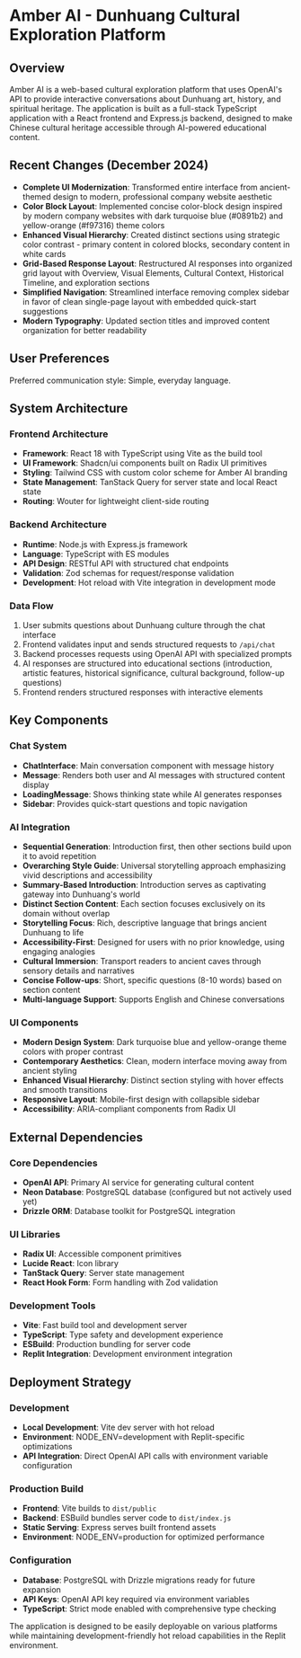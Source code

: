 # Amber AI - Dunhuang Cultural Exploration Platform

## Overview

Amber AI is a web-based cultural exploration platform that uses OpenAI's API to provide interactive conversations about Dunhuang art, history, and spiritual heritage. The application is built as a full-stack TypeScript application with a React frontend and Express.js backend, designed to make Chinese cultural heritage accessible through AI-powered educational content.

## Recent Changes (December 2024)

- **Complete UI Modernization**: Transformed entire interface from ancient-themed design to modern, professional company website aesthetic
- **Color Block Layout**: Implemented concise color-block design inspired by modern company websites with dark turquoise blue (#0891b2) and yellow-orange (#f97316) theme colors
- **Enhanced Visual Hierarchy**: Created distinct sections using strategic color contrast - primary content in colored blocks, secondary content in white cards
- **Grid-Based Response Layout**: Restructured AI responses into organized grid layout with Overview, Visual Elements, Cultural Context, Historical Timeline, and exploration sections
- **Simplified Navigation**: Streamlined interface removing complex sidebar in favor of clean single-page layout with embedded quick-start suggestions
- **Modern Typography**: Updated section titles and improved content organization for better readability

## User Preferences

Preferred communication style: Simple, everyday language.

## System Architecture

### Frontend Architecture
- **Framework**: React 18 with TypeScript using Vite as the build tool
- **UI Framework**: Shadcn/ui components built on Radix UI primitives
- **Styling**: Tailwind CSS with custom color scheme for Amber AI branding
- **State Management**: TanStack Query for server state and local React state
- **Routing**: Wouter for lightweight client-side routing

### Backend Architecture
- **Runtime**: Node.js with Express.js framework
- **Language**: TypeScript with ES modules
- **API Design**: RESTful API with structured chat endpoints
- **Validation**: Zod schemas for request/response validation
- **Development**: Hot reload with Vite integration in development mode

### Data Flow
1. User submits questions about Dunhuang culture through the chat interface
2. Frontend validates input and sends structured requests to `/api/chat`
3. Backend processes requests using OpenAI API with specialized prompts
4. AI responses are structured into educational sections (introduction, artistic features, historical significance, cultural background, follow-up questions)
5. Frontend renders structured responses with interactive elements

## Key Components

### Chat System
- **ChatInterface**: Main conversation component with message history
- **Message**: Renders both user and AI messages with structured content display
- **LoadingMessage**: Shows thinking state while AI generates responses
- **Sidebar**: Provides quick-start questions and topic navigation

### AI Integration
- **Sequential Generation**: Introduction first, then other sections build upon it to avoid repetition
- **Overarching Style Guide**: Universal storytelling approach emphasizing vivid descriptions and accessibility
- **Summary-Based Introduction**: Introduction serves as captivating gateway into Dunhuang's world
- **Distinct Section Content**: Each section focuses exclusively on its domain without overlap
- **Storytelling Focus**: Rich, descriptive language that brings ancient Dunhuang to life
- **Accessibility-First**: Designed for users with no prior knowledge, using engaging analogies
- **Cultural Immersion**: Transport readers to ancient caves through sensory details and narratives
- **Concise Follow-ups**: Short, specific questions (8-10 words) based on section content
- **Multi-language Support**: Supports English and Chinese conversations

### UI Components
- **Modern Design System**: Dark turquoise blue and yellow-orange theme colors with proper contrast
- **Contemporary Aesthetics**: Clean, modern interface moving away from ancient styling
- **Enhanced Visual Hierarchy**: Distinct section styling with hover effects and smooth transitions
- **Responsive Layout**: Mobile-first design with collapsible sidebar
- **Accessibility**: ARIA-compliant components from Radix UI

## External Dependencies

### Core Dependencies
- **OpenAI API**: Primary AI service for generating cultural content
- **Neon Database**: PostgreSQL database (configured but not actively used yet)
- **Drizzle ORM**: Database toolkit for PostgreSQL integration

### UI Libraries
- **Radix UI**: Accessible component primitives
- **Lucide React**: Icon library
- **TanStack Query**: Server state management
- **React Hook Form**: Form handling with Zod validation

### Development Tools
- **Vite**: Fast build tool and development server
- **TypeScript**: Type safety and development experience
- **ESBuild**: Production bundling for server code
- **Replit Integration**: Development environment integration

## Deployment Strategy

### Development
- **Local Development**: Vite dev server with hot reload
- **Environment**: NODE_ENV=development with Replit-specific optimizations
- **API Integration**: Direct OpenAI API calls with environment variable configuration

### Production Build
- **Frontend**: Vite builds to `dist/public`
- **Backend**: ESBuild bundles server code to `dist/index.js`
- **Static Serving**: Express serves built frontend assets
- **Environment**: NODE_ENV=production for optimized performance

### Configuration
- **Database**: PostgreSQL with Drizzle migrations ready for future expansion
- **API Keys**: OpenAI API key required via environment variables
- **TypeScript**: Strict mode enabled with comprehensive type checking

The application is designed to be easily deployable on various platforms while maintaining development-friendly hot reload capabilities in the Replit environment.